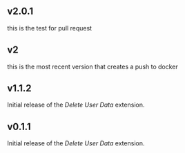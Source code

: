 ## v2.0.1
this is the test for pull request
## v2
this is the most recent version that creates a push to docker
## v1.1.2

Initial release of the _Delete User Data_ extension.
## v0.1.1

Initial release of the _Delete User Data_ extension.